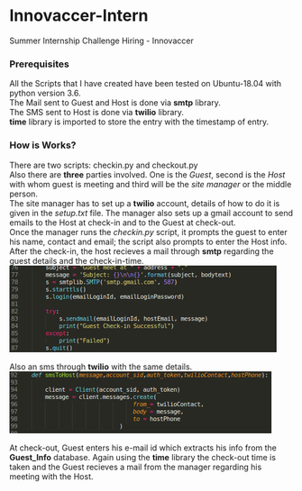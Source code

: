 # Innovaccer-Intern
Summer Internship Challenge Hiring - Innovaccer

### Prerequisites
All the Scripts that I have created have been tested on Ubuntu-18.04 with python version 3.6.  
The Mail sent to Guest and Host is done via **smtp** library.  
The SMS sent to Host is done via **twilio** library.  
**time** library is imported to store the entry with the timestamp of entry.

### How is Works?
There are two scripts: checkin.py and checkout.py  
Also there are **three** parties involved. One is the *Guest*, second is the *Host* with whom guest is meeting and third will be the *site manager* or the middle person.      
The site manager has to set up a **twilio** account, details of how to do it is given in the *setup.txt* file. The manager also sets up a gmail account to send emails to the Host at check-in and to the Guest at check-out.  
Once the manager runs the *checkin.py* script, it prompts the guest to enter his name, contact and email; the script also prompts to enter the Host info.  
After the check-in, the host recieves a mail through **smtp** regarding the guest details and the check-in-time.  
![](https://github.com/Naman-Garg-06/Innovaccer-Intern/blob/master/Mail_to_Host.png)  

Also an sms through **twilio** with the same details.  
![](https://github.com/Naman-Garg-06/Innovaccer-Intern/blob/master/SMS_to_Host.png)  

At check-out, Guest enters his e-mail id which extracts his info from the **Guest_Info** database. Again using the **time** library the check-out time is taken and the Guest recieves a mail from the manager regarding his meeting with the Host.  
